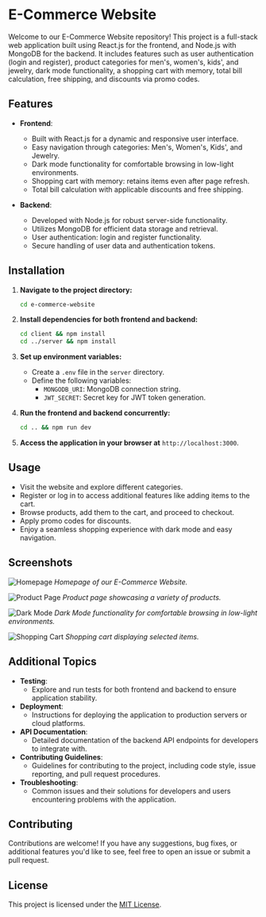# E-Commerce Website

Welcome to our E-Commerce Website repository! This project is a full-stack web application built using React.js for the frontend, and Node.js with MongoDB for the backend. It includes features such as user authentication (login and register), product categories for men's, women's, kids', and jewelry, dark mode functionality, a shopping cart with memory, total bill calculation, free shipping, and discounts via promo codes.

## Features

- **Frontend**:

  - Built with React.js for a dynamic and responsive user interface.
  - Easy navigation through categories: Men's, Women's, Kids', and Jewelry.
  - Dark mode functionality for comfortable browsing in low-light environments.
  - Shopping cart with memory: retains items even after page refresh.
  - Total bill calculation with applicable discounts and free shipping.

- **Backend**:
  - Developed with Node.js for robust server-side functionality.
  - Utilizes MongoDB for efficient data storage and retrieval.
  - User authentication: login and register functionality.
  - Secure handling of user data and authentication tokens.

## Installation

1. **Navigate to the project directory:**

   ```bash
   cd e-commerce-website
   ```

2. **Install dependencies for both frontend and backend:**

   ```bash
   cd client && npm install
   cd ../server && npm install
   ```

3. **Set up environment variables:**

   - Create a `.env` file in the `server` directory.
   - Define the following variables:
     - `MONGODB_URI`: MongoDB connection string.
     - `JWT_SECRET`: Secret key for JWT token generation.

4. **Run the frontend and backend concurrently:**

   ```bash
   cd .. && npm run dev
   ```

5. **Access the application in your browser at** `http://localhost:3000`.

## Usage

- Visit the website and explore different categories.
- Register or log in to access additional features like adding items to the cart.
- Browse products, add them to the cart, and proceed to checkout.
- Apply promo codes for discounts.
- Enjoy a seamless shopping experience with dark mode and easy navigation.

## Screenshots

![Homepage]("./E-commerce/Screenshots/home.png")
_Homepage of our E-Commerce Website._

![Product Page]("./E-commerce/Screenshots/productpage.png")
_Product page showcasing a variety of products._

![Dark Mode]("./E-commerce/Screenshots/darkmode.png")
_Dark Mode functionality for comfortable browsing in low-light environments._

![Shopping Cart]("./E-commerce/Screenshots/cart.png")
_Shopping cart displaying selected items._

## Additional Topics

- **Testing**:
  - Explore and run tests for both frontend and backend to ensure application stability.
- **Deployment**:
  - Instructions for deploying the application to production servers or cloud platforms.
- **API Documentation**:
  - Detailed documentation of the backend API endpoints for developers to integrate with.
- **Contributing Guidelines**:
  - Guidelines for contributing to the project, including code style, issue reporting, and pull request procedures.
- **Troubleshooting**:
  - Common issues and their solutions for developers and users encountering problems with the application.

## Contributing

Contributions are welcome! If you have any suggestions, bug fixes, or additional features you'd like to see, feel free to open an issue or submit a pull request.

## License

This project is licensed under the [MIT License](LICENSE).
